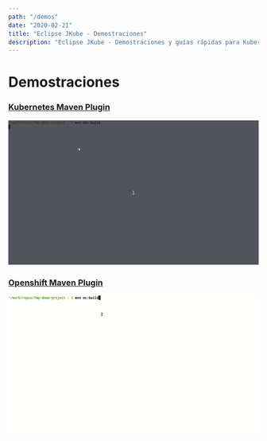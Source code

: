 ```yaml
---
path: "/demos"
date: "2020-02-21"
title: "Eclipse JKube - Demostraciones"
description: "Eclipse JKube - Demostraciones y guías rápidas para Kubernetes y OpenShift"
---
```

<div class="hero">
<div class="hero-content">

# Demostraciones

</div>
</div>

### [Kubernetes Maven Plugin](https://asciinema.org/a/253747)

![k8s sample demo](k8s-maven-plugin-demo.gif)

### [Openshift Maven Plugin](https://asciinema.org/a/253742)

![oc sample demo](oc-maven-plugin-demo.gif)
